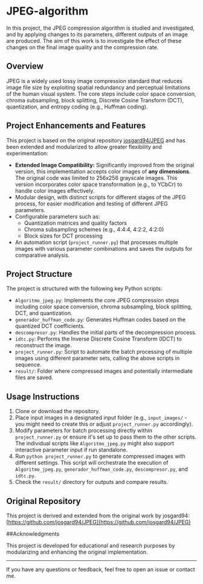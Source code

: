 # JPEG-algorithm

In this project, the JPEG compression algorithm is studied and investigated, and by applying changes to its parameters, different outputs of an image are produced. The aim of this work is to investigate the effect of these changes on the final image quality and the compression rate.

## Overview

JPEG  is a widely used lossy image compression standard that reduces image file size by exploiting spatial redundancy and perceptual limitations of the human visual system. The core steps include color space conversion, chroma subsampling, block splitting, Discrete Cosine Transform (DCT), quantization, and entropy coding (e.g., Huffman coding).

## Project Enhancements and Features

This project is based on the original repository [josgard94/JPEG](https://github.com/josgard94/JPEG) and has been extended and modularized to allow greater flexibility and experimentation:

- **Extended Image Compatibility:** Significantly improved from the original version, this implementation accepts color images of **any dimensions**. The original code was limited to 256x256 grayscale images. This version incorporates color space transformation (e.g., to YCbCr) to handle color images effectively.
- Modular design, with distinct scripts for different stages of the JPEG process, for easier modification and testing of different JPEG parameters.
- Configurable parameters such as:
  - Quantization matrices and quality factors
  - Chroma subsampling schemes (e.g., 4:4:4, 4:2:2, 4:2:0)
  - Block sizes for DCT processing
- An automation script (`project_runner.py`) that processes multiple images with various parameter combinations and saves the outputs for comparative analysis.

## Project Structure

The project is structured with the following key Python scripts:

-   `Algoritmo_jpeg.py`: Implements the core JPEG compression steps including color space conversion, chroma subsampling, block splitting, DCT, and quantization.
-   `generador_huffman_code.py`: Generates Huffman codes based on the quantized DCT coefficients.
-   `descompresor.py`: Handles the initial parts of the decompression process.
-   `idtc.py`: Performs the Inverse Discrete Cosine Transform (IDCT) to reconstruct the image.
-   `project_runner.py`: Script to automate the batch processing of multiple images using different parameter sets, calling the above scripts in sequence.
-   `result/`: Folder where compressed images and potentially intermediate files are saved.


## Usage Instructions

1.  Clone or download the repository.
2.  Place input images in a designated input folder (e.g., `input_images/` - you might need to create this or adjust `project_runner.py` accordingly).
3.  Modify parameters for batch processing directly within `project_runner.py` or ensure it's set up to pass them to the other scripts. The individual scripts like `Algoritmo_jpeg.py` might also support interactive parameter input if run standalone.
4.  Run `python project_runner.py` to generate compressed images with different settings. This script will orchestrate the execution of `Algoritmo_jpeg.py`, `generador_huffman_code.py`, `descompresor.py`, and `idtc.py`.
5.  Check the `result/` directory for outputs and compare results.

## Original Repository

This project is derived and extended from the original work by josgard94: [https://github.com/josgard94/JPEG](https://github.com/josgard94/JPEG)

##Acknowledgments

This project is developed for educational and research purposes by modularizing and enhancing the original implementation.

---

If you have any questions or feedback, feel free to open an issue or contact me.
